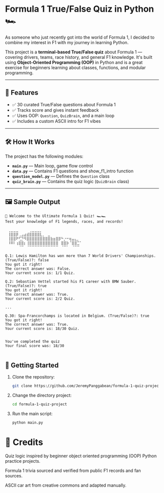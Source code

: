 #  Formula 1 True/False Quiz in Python 🏎️

As someone who just recently got into the world of Formula 1, I decided to combine my interest in F1 with my journey in learning Python.

This project is a **terminal-based True/False quiz** about Formula 1 — covering drivers, teams, race history, and general F1 knowledge. It's built using **Object-Oriented Programming (OOP)** in Python and is a great exercise for beginners learning about classes, functions, and modular programming.

---

## 🎯 Features

- ✅ 30 curated True/False questions about Formula 1
- ✅ Tracks score and gives instant feedback
- ✅ Uses OOP: `Question`, `QuizBrain`, and a main loop
- ✅ Includes a custom ASCII intro for F1 vibes

---

## 🛠️ How It Works

The project has the following modules:

- **`main.py`** — Main loop, game flow control
- **`data.py`** — Contains F1 questions and show_f1_intro function
- **`question_model.py`** — Defines the `Question` class
- **`quiz_brain.py`** — Contains the quiz logic (`QuizBrain` class)

---

## 🖼️ Sample Output


```text
🏁 Welcome to the Ultimate Formula 1 Quiz! 🏎️🏎️
Test your knowledge of F1 legends, races, and records!

⠀⢀⣀⣀⣀⠀⠀⠀⠀⢀⣀⣀⣀⡀⠀⠀⠀⠀⠀⠀⠀⠀⠀⠀⠀⠀⠀⠀⠀⠀
⠀⢸⣿⣿⡿⢀⣠⣴⣾⣿⣿⣿⣿⣇⡀⠀⣀⠀⠀⠀⠀⠀⠀⠀⠀⠀⠀⠀⠀⠀
⠀⢸⣿⣿⠟⢋⡙⠻⣿⣿⣿⣿⣿⣿⣿⣿⣿⣷⣶⣿⡿⠓⡐⠒⢶⣤⣄⡀⠀⠀
⠀⠸⠿⠇⢰⣿⣿⡆⢸⣿⣿⣿⣿⣿⣿⣿⣿⣿⣿⣿⠀⣿⣿⡷⠈⣿⣿⣉⠁⠀
⠀⠀⠀⠀⠀⠈⠉⠀⠈⠉⠉⠉⠉⠉⠉⠉⠉⠉⠉⠉⠀⠈⠉⠁⠀⠈⠉⠉⠀⠀

Q.1: Lewis Hamilton has won more than 7 World Drivers' Championships. (True/False)?: false  
You got it right!  
The correct answer was: False.  
Your current score is: 1/1 Quiz.  

Q.2: Sebastian Vettel started his F1 career with BMW Sauber. (True/False)?: true  
You got it right!  
The correct answer was: True.  
Your current score is: 2/2 Quiz.  

...

Q.30: Spa-Francorchamps is located in Belgium. (True/False)?: true  
You got it right!  
The correct answer was: True.  
Your current score is: 18/30 Quiz.  


You've completed the quiz  
Your final score was: 18/30


```

## 🚀 Getting Started

1. Clone the repository:
   ```bash
   git clone https://github.com/JeremyPanggabean/formula-1-quiz-project.git
   
2. Change the directory project:
    ```bash
   cd formula-1-quiz-project
3. Run the main script:
    ```bash
   python main.py

# 🏁 Credits
Quiz logic inspired by beginner object oriented programming (OOP) Python practice projects.

Formula 1 trivia sourced and verified from public F1 records and fan sources.

ASCII car art from creative commons and adapted manually.
